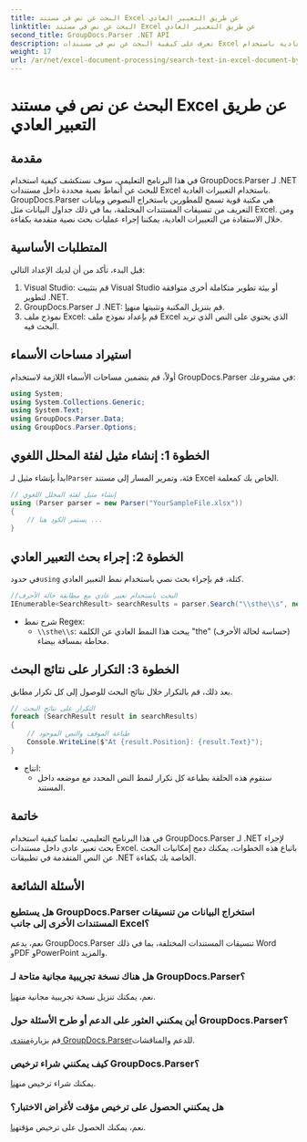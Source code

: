 ```yaml
---
title: البحث عن نص في مستند Excel عن طريق التعبير العادي
linktitle: البحث عن نص في مستند Excel عن طريق التعبير العادي
second_title: GroupDocs.Parser .NET API
description: تعرف على كيفية البحث عن نص في مستندات Excel باستخدام التعبيرات العادية باستخدام GroupDocs.Parser لـ .NET. إجراء عمليات البحث النصية المتقدمة بكفاءة.
weight: 17
url: /ar/net/excel-document-processing/search-text-in-excel-document-by-regular-expression/
---
```


# البحث عن نص في مستند Excel عن طريق التعبير العادي

## مقدمة
في هذا البرنامج التعليمي، سوف نستكشف كيفية استخدام GroupDocs.Parser لـ .NET للبحث عن أنماط نصية محددة داخل مستندات Excel باستخدام التعبيرات العادية. GroupDocs.Parser هي مكتبة قوية تسمح للمطورين باستخراج النصوص وبيانات التعريف من تنسيقات المستندات المختلفة، بما في ذلك جداول البيانات مثل Excel. ومن خلال الاستفادة من التعبيرات العادية، يمكننا إجراء عمليات بحث نصية متقدمة بكفاءة.
## المتطلبات الأساسية
قبل البدء، تأكد من أن لديك الإعداد التالي:
1. Visual Studio: قم بتثبيت Visual Studio أو بيئة تطوير متكاملة أخرى متوافقة لتطوير .NET.
2.  GroupDocs.Parser لـ .NET: قم بتنزيل المكتبة وتثبيتها من[هنا](https://releases.groupdocs.com/parser/net/).
3. نموذج ملف Excel: قم بإعداد نموذج ملف Excel الذي يحتوي على النص الذي تريد البحث فيه.

## استيراد مساحات الأسماء
أولاً، قم بتضمين مساحات الأسماء اللازمة لاستخدام GroupDocs.Parser في مشروعك:
```csharp
using System;
using System.Collections.Generic;
using System.Text;
using GroupDocs.Parser.Data;
using GroupDocs.Parser.Options;
```
## الخطوة 1: إنشاء مثيل لفئة المحلل اللغوي
 ابدأ بإنشاء مثيل لـ`Parser` فئة، وتمرير المسار إلى مستند Excel الخاص بك كمعلمة.
```csharp
// إنشاء مثيل لفئة المحلل اللغوي
using (Parser parser = new Parser("YourSampleFile.xlsx"))
{
    // يستمر الكود هنا ...
}
```
## الخطوة 2: إجراء بحث التعبير العادي
 في حدود`using` كتلة، قم بإجراء بحث نصي باستخدام نمط التعبير العادي.
```csharp
//البحث باستخدام تعبير عادي مع مطابقة حالة الأحرف
IEnumerable<SearchResult> searchResults = parser.Search("\\sthe\\s", new SearchOptions(true, false, true));
```
- شرح نمط Regex:
  - `\\sthe\\s`: يبحث هذا النمط العادي عن الكلمة "the" (حساسة لحالة الأحرف) محاطة بمسافة بيضاء.
## الخطوة 3: التكرار على نتائج البحث
بعد ذلك، قم بالتكرار خلال نتائج البحث للوصول إلى كل تكرار مطابق.
```csharp
// التكرار على نتائج البحث
foreach (SearchResult result in searchResults)
{
    // طباعة الموقف والنص الموجود
    Console.WriteLine($"At {result.Position}: {result.Text}");
}
```
- انتاج:
  - ستقوم هذه الحلقة بطباعة كل تكرار لنمط النص المحدد مع موضعه داخل المستند.

## خاتمة
في هذا البرنامج التعليمي، تعلمنا كيفية استخدام GroupDocs.Parser لـ .NET لإجراء بحث تعبير عادي داخل مستندات Excel. باتباع هذه الخطوات، يمكنك دمج إمكانيات البحث عن النص المتقدمة في تطبيقات .NET الخاصة بك بكفاءة.

## الأسئلة الشائعة
### هل يستطيع GroupDocs.Parser استخراج البيانات من تنسيقات المستندات الأخرى إلى جانب Excel؟
نعم، يدعم GroupDocs.Parser تنسيقات المستندات المختلفة، بما في ذلك Word وPDF وPowerPoint والمزيد.
### هل هناك نسخة تجريبية مجانية متاحة لـ GroupDocs.Parser؟
 نعم، يمكنك تنزيل نسخة تجريبية مجانية من[هنا](https://releases.groupdocs.com/).
### أين يمكنني العثور على الدعم أو طرح الأسئلة حول GroupDocs.Parser؟
 قم بزيارة[منتدى GroupDocs.Parser](https://forum.groupdocs.com/c/parser/17)للدعم والمناقشات.
### كيف يمكنني شراء ترخيص GroupDocs.Parser؟
 يمكنك شراء ترخيص من[هنا](https://purchase.groupdocs.com/buy).
### هل يمكنني الحصول على ترخيص مؤقت لأغراض الاختبار؟
 نعم، يمكنك الحصول على ترخيص مؤقت[هنا](https://purchase.groupdocs.com/temporary-license/).